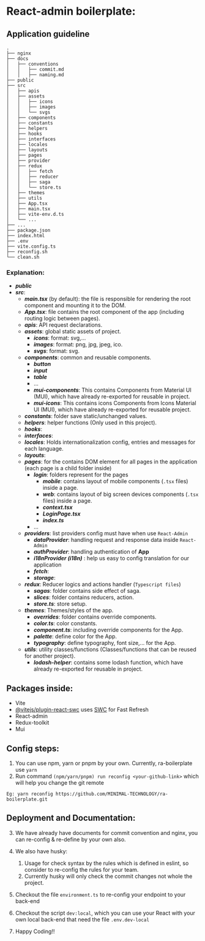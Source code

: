 # React-admin boilerplate:

## Application guideline

```
.
├── nginx
├── docs
│   ├── conventions
│   │   ├── commit.md
│   │   ├── naming.md
├── public
├── src
│   ├── apis
│   ├── assets
│   │   ├── icons
│   │   ├── images
│   │   └── svgs
│   ├── components
│   ├── constants
│   ├── helpers
│   ├── hooks
│   ├── interfaces
│   ├── locales
│   ├── layouts
│   ├── pages
│   ├── provider
│   ├── redux
│   │   ├── fetch
│   │   ├── reducer
│   │   ├── saga
│   │   └── store.ts
│   ├── themes
│   ├── utils
│   ├── App.tsx
│   ├── main.tsx
│   ├── vite-env.d.ts
│   └── ...
├── ...
├── package.json
├── index.html
├── .env
├── vite.config.ts
├── reconfig.sh
└── clean.sh
```

### Explanation:

- **_public_**
- **_src_**:
  - **_main.tsx_** (by default): the file is responsible for rendering the root component and mounting it to the DOM.
  - **_App.tsx_**: file contains the root component of the app (including routing logic between pages).
  - **_apis_**: API request declarations.
  - **_assets_**: global static assets of project.
    - **_icons_**: format: svg,...
    - **_images_**: format: png, jpg, jpeg, ico.
    - **_svgs_**: format: svg.
  - **_components_**: common and reusable components.
    - **_button_**
    - **_input_**
    - **_table_**
    - ...
    - **_mui-components_**: This contains Components from Material UI (MUI), which have already re-exported for reusable in project.
    - **_mui-icons_**: This contains icons Components from Icons Material UI (MUI), which have already re-exported for reusable project.
  - **_constants_**: folder save static/unchanged values.
  - **_helpers_**: helper functions (Only used in this project).
  - **_hooks_**:
  - **_interfaces_**:
  - **_locales_**: Holds internationalization config, entries and messages for each language.
  - **_layouts_**:
  - **_pages_**: for the contains DOM element for all pages in the application (each page is a child folder inside)
    - **_login_**: folders represent for the pages
      - **_mobile_**: contains layout of mobile components (`.tsx` files) inside a page.
      - **_web_**: contains layout of big screen devices components (`.tsx` files) inside a page.
      - **_context.tsx_**
      - **_LoginPage.tsx_**
      - **_index.ts_**
    - ...
  - **_providers_**: list providers config must have when use `React-Admin`
    - **_dataProvider_**: handling request and response data inside `React-Admin`
    - **_authProvider_**: handling authentication of **App**
    - **_i18nProvider (i18n)_** : help us easy to config translation for our application
    - **_fetch_**:
    - **_storage_**:
  - **_redux_**: Reducer logics and actions handler (`Typescript files`)
    - **_sagas_**: folder contains side effect of saga.
    - **_slices_**: folder contains reducers, action.
    - **_store.ts_**: store setup.
  - **_themes_**: Themes/styles of the app.
    - **_overrides_**: folder contains override components.
    - **_color.ts_**: color constants.
    - **_component.ts_**: including override components for the App.
    - **_palette_**: define color for the App.
    - **_typography_**: define typography, font size,... for the App.
  - **_utils_**: utility classes/functions (Classes/functions that can be reused for another project).
    - **_lodash-helper_**: contains some lodash function, which have already re-exported for reusable in project.

## Packages inside:

- Vite
- [@vitejs/plugin-react-swc](https://github.com/vitejs/vite-plugin-react-swc) uses [SWC](https://swc.rs/) for Fast Refresh
- React-admin
- Redux-toolkit
- Mui

## Config steps:

1. You can use npm, yarn or pnpm by your own. Currently, ra-boilerplate use `yarn`
2. Run command `(npm/yarn/pnpm) run reconfig <your-github-link>` which will help you change the git remote
```
Eg: yarn reconfig https://github.com/MINIMAL-TECHNOLOGY/ra-boilerplate.git
```

## Deployment and Documentation:

3. We have already have documents for commit convention and nginx, you can re-config & re-define by your own also.
4. We also have husky:

   1. Usage for check syntax by the rules which is defined in eslint, so consider to re-config the rules for your team.
   2. Currently husky will only check the commit changes not whole the project.

5. Checkout the file `environment.ts` to re-config your endpoint to your back-end
6. Checkout the script `dev:local`, which you can use your React with your own local back-end that need the file `.env.dev-local`
7. Happy Coding!!
